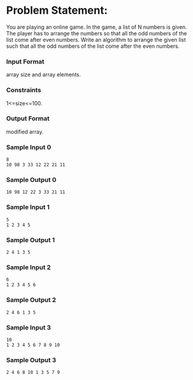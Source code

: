 # Problem Statement:

You are playing an online game. In the game, a list of N numbers is given. The player has to arrange the numbers so that all the odd numbers of the list come after even numbers. Write an algorithm to arrange the given list such that all the odd numbers of the list come after the even numbers.

### Input Format

array size and array elements.

### Constraints

1<=size<=100.

### Output Format

modified array.

### Sample Input 0
```
8
10 98 3 33 12 22 21 11
```
### Sample Output 0
```
10 98 12 22 3 33 21 11
```
### Sample Input 1
```
5
1 2 3 4 5
```
### Sample Output 1
```
2 4 1 3 5
```
### Sample Input 2
```
6
1 2 3 4 5 6
```
### Sample Output 2
```
2 4 6 1 3 5
```
### Sample Input 3
```
10
1 2 3 4 5 6 7 8 9 10
```
### Sample Output 3
```
2 4 6 8 10 1 3 5 7 9
```
